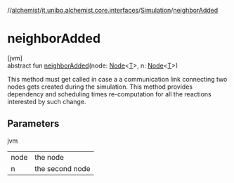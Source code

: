 //[alchemist](../../../index.md)/[it.unibo.alchemist.core.interfaces](../index.md)/[Simulation](index.md)/[neighborAdded](neighbor-added.md)

# neighborAdded

[jvm]\
abstract fun [neighborAdded](neighbor-added.md)(node: [Node](../../it.unibo.alchemist.model.interfaces/-node/index.md)<[T](../../it.unibo.alchemist.model.interfaces/-node/index.md)>, n: [Node](../../it.unibo.alchemist.model.interfaces/-node/index.md)<[T](../../it.unibo.alchemist.model.interfaces/-node/index.md)>)

This method must get called in case a a communication link connecting two nodes gets created during the simulation. This method provides dependency and scheduling times re-computation for all the reactions interested by such change.

## Parameters

jvm

| | |
|---|---|
| node | the node |
| n | the second node |
